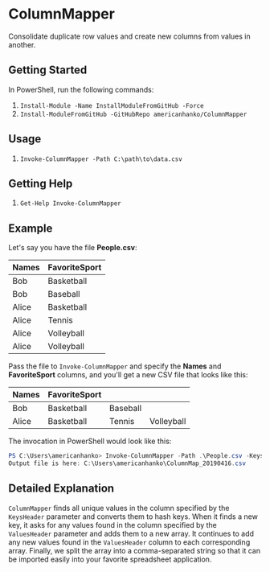 # ColumnMapper

Consolidate duplicate row values and create new columns from values in another.

## Getting Started

In PowerShell, run the following commands:

1. `Install-Module -Name InstallModuleFromGitHub -Force`
1. `Install-ModuleFromGitHub -GitHubRepo americanhanko/ColumnMapper`

## Usage

1. `Invoke-ColumnMapper -Path C:\path\to\data.csv`

## Getting Help

1. `Get-Help Invoke-ColumnMapper`

## Example

Let's say you have the file **People.csv**:

| Names | FavoriteSport |
|-------|---------------|
| Bob   | Basketball    |
| Bob   | Baseball      |
| Alice | Basketball    |
| Alice | Tennis        |
| Alice | Volleyball    |
| Alice | Volleyball    |

Pass the file to `Invoke-ColumnMapper` and specify the **Names** and **FavoriteSport** columns, and you'll get a new CSV file that looks like this:

| Names | FavoriteSport |          |            |
|-------|---------------|----------|------------|
| Bob   | Basketball    | Baseball |            |
| Alice | Basketball    | Tennis   | Volleyball |

The invocation in PowerShell would look like this:

```powershell
PS C:\Users\americanhanko> Invoke-ColumnMapper -Path .\People.csv -KeysHeader Names -ValuesHeader FavoriteSport
Output file is here: C:\Users\americanhanko\ColumnMap_20190416.csv
```

## Detailed Explanation

`ColumnMapper` finds all unique values in the column specified by the `KeysHeader` parameter and converts them to hash keys. When it finds a new key,
it asks for any values found in the column specified by the `ValuesHeader` parameter and adds them to a new array. It continues to add any new values
found in the `ValuesHeader` column to each corresponding array. Finally, we split the array into a comma-separated string so that it can be imported
easily into your favorite spreadsheet application.
